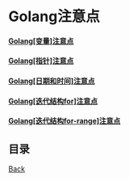 # Golang注意点

#### [Golang\[变量\]注意点](notice/GolangVariableNotice.md)
#### [Golang\[指针\]注意点](notice/GolangPointerNotice.md)
#### [Golang\[日期和时间\]注意点](notice/GolangTimeNotice.md)
#### [Golang\[迭代结构for\]注意点](notice/GolangForNotice.md)
#### [Golang\[迭代结构for-range\]注意点](notice/GolangForRangeNotice.md)

## 目录
[Back](../../README.md)